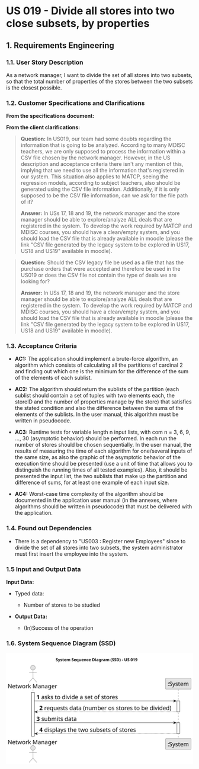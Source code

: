 # US 019 - Divide all stores into two close subsets, by properties

## 1. Requirements Engineering


### 1.1. User Story Description

As a network manager, I want to divide the set of all stores into two subsets,
so that the total number of properties of the stores between the two subsets is
the closest possible.

### 1.2. Customer Specifications and Clarifications 


**From the specifications document:**

>  

**From the client clarifications:**


> **Question:** In US019, our team had some doubts regarding the information that is going to be analyzed. According to many MDISC teachers, we are only supposed to process the information within a CSV file chosen by the network manager. However, in the US description and acceptance criteria there isn't any mention of this, implying that we need to use all the information that's registered in our system. This situation also applies to MATCP, seeing the regression models, according to subject teachers, also should be generated using the CSV file information.
Additionally, if it is only supposed to be the CSV file information, can we ask for the file path of it?
>
> **Answer:**  In USs 17, 18 and 19, the network manager and the store manager should be able to explore/analyze ALL deals that are registered in the system.
To develop the work required by MATCP and MDISC courses, you should have a clean/empty system, and you should load the CSV file that is already available in moodle (please the link "CSV file generated by the legacy system to be explored in US17, US18 and US19" available in moodle).


> **Question:** Should the CSV legacy file be used as a file that has the purchase orders that were accepted and therefore be used in the US019 or does the CSV file not contain the type of deals we are looking for?
>
> **Answer:** In USs 17, 18 and 19, the network manager and the store manager should be able to explore/analyze ALL deals that are registered in the system.
To develop the work required by MATCP and MDISC courses, you should have a clean/empty system, and you should load the CSV file that is already available in moodle (please the link "CSV file generated by the legacy system to be explored in US17, US18 and US19" available in moodle).


### 1.3. Acceptance Criteria


* **AC1:** The application should implement a brute-force algorithm, an algorithm
  which consists of calculating all the partitions of cardinal 2 and finding out which
  one is the minimum for the difference of the sum of the elements of each sublist.


* **AC2:** The algorithm should return the sublists of the partition (each sublist should
  contain a set of tuples with two elements each, the storeID and the number of
  properties manage by the store) that satisfies the stated condition and also the
  difference between the sums of the elements of the sublists. In the user manual,
  this algorithm must be written in pseudocode.


* **AC3:** Runtime tests for variable length n input lists, with com n = 3, 6, 9, …, 30
  (asymptotic behavior) should be performed. In each run the number of stores
  should be chosen sequentially. In the user manual, the results of measuring the
  time of each algorithm for one/several inputs of the same size, as also the graphic
  of the asymptotic behavior of the execution time should be presented (use a unit
  of time that allows you to distinguish the running times of all tested examples).
  Also, it should be presented the input list, the two sublists that make up the
  partition and difference of sums, for at least one example of each input size.

* **AC4:** Worst-case time complexity of the algorithm should be documented in the
  application user manual (in the annexes, where algorithms should be written in
  pseudocode) that must be delivered with the application.


### 1.4. Found out Dependencies

* There is a dependency to "US003 : Register new Employees" since to divide the set of all stores into two subsets, the system administrator must first insert the employee into the system.

### 1.5 Input and Output Data


**Input Data:**

* Typed data:

  * Number of stores to be studied

* **Output Data:**

  * (In)Success of the operation

### 1.6. System Sequence Diagram (SSD)

![System Sequence Diagram](svg/us019-system-sequence-diagram.svg)